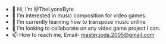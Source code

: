 - 👋 Hi, I’m @TheLyonsByte
- 👀 I’m interested in music composition for video games.
- 🌱 I’m currently learning how to transpose music online
- 💞️ I’m looking to collaborate on any video game project I can.
- 📫 How to reach me, Email- master.joda.2005@gmail.com

<!---
TheLyonsByte/TheLyonsByte is a ✨ special ✨ repository because its `README.md` (this file) appears on your GitHub profile.
You can click the Preview link to take a look at your changes.
--->
